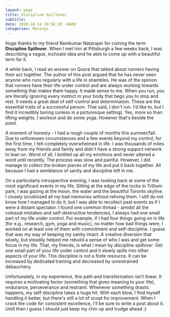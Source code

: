 ```yaml
---
layout: page
title: Discipline Spillover
subtitle:  
date: 2018-10-14 20:56:10 -0400
categories: Musings
---
```


Huge thanks to my friend Ramkumar Natarajan for coining the term <b> Discipline Spillover</b>. When I met him at Pittsburgh a few weeks back, I was describing a vague, inchoate idea and he able to come up with a beautiful term for it. 

A while back, I read an answer on Quora that talked about runners having their act together. The author of this post argued that he has never seen anyone who runs regularly with a life in shambles. He was of the opinion that runners have their life under control and are always working towards something that makes them happy. It made sense to me. When you run, you are literally ignoring every instinct in your body that begs you to stop and rest. It needs a great deal of self-control and determination. These are the essential traits of a successful person. That said, I don't run. I'd like to, but I find it incredibly boring (unless in a picturesque setting). Yes, more so than lifting weights. I workout and do some yoga. However that's beside the point.

A moment of honesty - I had a rough couple of months this summer/fall. Due to unforeseen circumstances and a few events beyond my control, for the first time, I felt completely overwhelmed in life. I was thousands of miles away from my friends and family and didn't have a strong support network to lean on. Worst of all, I bottled up all my emotions and never uttered a word until recently. The process was slow and painful. However, I did manage to collect the broken pieces of my life and put it back together. All because I had a semblance of sanity and discipline left in me.  

On a particularly introspective evening, I was looking back at some of the most significant events in my life. Sitting at the edge of the rocks in Trillium park, I was gazing at the moon, the water and the beautiful Toronto skyline. I closely scrutinized all my bad memories without reliving them. I still do not know how I managed to do it, but I was able to recollect past events as if I were a distant spectator. I found one common thread - amidst all the colossal mistakes and self-destructive tendencies, I always had one small part of my life under control. For example, if I had four things going on in life (for e.g., research, gym, yoga and music), no matter how bad things were, I worked on at least one of them with commitment and self-discipline. I guess that was my way of keeping my sanity intact. A creative diversion that slowly, but steadily helped me rebuild a sense of who I was and get some focus in my life. That, my friends, is what I mean by <i>discipline spillover</i>. Get one small part of your life under control and it slowly spills into other aspects of your life. This discipline is not a finite resource. It can be increased by dedicated training and decreased by unrestrained debauchery. 

Unfortunately, in my experience, this path and transformation isn't linear. It requires a motivating factor (something that gives meaning to your life), endurance, perseverance and restraint. Whenever something drastic happens, my self-discipline takes a huge hit. With each blow, I find myself handling it better, but there's still a lot of scopt for improvement. When I crack the code for consistent excellence, I'll be sure to write a post about it. Until then I guess I should just keep my chin up and trudge ahead :)    